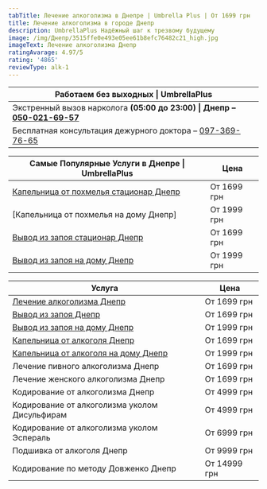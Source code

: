 ```yaml
---
tabTitle: Лечение алкоголизма в Днепре | Umbrella Plus | От 1699 грн
title: Лечение алкоголизма в городе Днепр
description: UmbrellaPlus Надёжный шаг к трезвому будущему
image: /img/Днепр/3515ffe0e493e05ee61b8efc76482c21_high.jpg
imageText: Лечение алкоголизма Днепр
ratingAvarage: 4.97/5
rating: '4865'
reviewType: alk-1
---
```


| Работаем без выходных \| UmbrellaPlus                                                      |
| ------------------------------------------------------------------------------------------ |
| Экстренный вызов нарколога **(05:00 до 23:00) \| Днепр – [050-021-69-57](tel:0500216957)** |
| Бесплатная консультация дежурного доктора – [097-369-76-65](tel:0973697665)                |

| Самые Популярные Услуги в Днепре \| **UmbrellaPlus**                  | Цена        |
| --------------------------------------------------------------------- | ----------- |
| [Капельница от похмелья стационар Днепр](Kapelnica_ot_alkogola_dnepr) | От 1699 грн |
| \[Капельница от похмелья на дому Днепр]                               | От 1999 грн |
| [Вывод из запоя стационар Днепр](Vivod-iz-zapoia-dnepr)               | От 1699 грн |
| [Вывод из запоя на дому Днепр](Vivod-iz-zapoia-na-domy-dnepr)         | От 1999 грн |

| Услуга                                                                      | Цена         |
| --------------------------------------------------------------------------- | ------------ |
| [Лечение алкоголизма Днепр](lechenie-alkogolizma-dnepr)                     | От 1699 грн  |
| [Вывод из запоя Днепр](Vivod-iz-zapoia-dnepr)                               | От 1699 грн  |
| [Вывод из запоя на дому Днепр](Vivod-iz-zapoia-na-domy-dnepr)               | От 1999 грн  |
| [Капельница от алкоголя Днепр](Kapelnica_ot_alkogola_dnepr)                 | От 1699 грн  |
| [Капельница от алкоголя на дому Днепр](Kapelnica_ot_alkogola_na-domy-dnepr) | От 1999 грн  |
| Лечение пивного алкоголизма Днепр                                           | От 1699 грн  |
| Лечение женского алкоголизма Днепр                                          | От 1699 грн  |
| Кодирование от алкоголизма Днепр                                            | От 4999 грн  |
| Кодирование от алкоголизма уколом Дисульфирам                               | От 4999 грн  |
| Кодирование от алкоголизма уколом Эспераль                                  | От 6999 грн  |
| Подшивка от алкоголя Днепр                                                  | От 9999 грн  |
| Кодирование по методу Довженко Днепр                                        | От 14999 грн |
